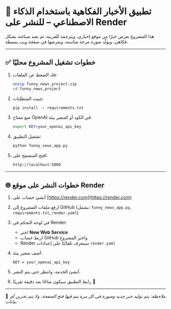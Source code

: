 # 📰 تطبيق الأخبار الفكاهية باستخدام الذكاء الاصطناعي – للنشر على Render

هذا المشروع يعرض خبرًا من موقع إخباري، ويترجمه للعربية، ثم يعيد صياغته بشكل فكاهي، ويولّد صورة مرحة مناسبة، ويعرضها في صفحة ويب بسيطة.

---

## ✅ خطوات تشغيل المشروع محليًا

1. فك الضغط عن الملفات:
   ```bash
   unzip funny_news_project.zip
   cd funny_news_project
   ```

2. تثبيت المتطلبات:
   ```bash
   pip install -r requirements.txt
   ```

3. ضع مفتاح OpenAI في الكود أو كمتغير بيئة:
   ```bash
   export KEY=your_openai_api_key
   ```

4. تشغيل التطبيق:
   ```bash
   python funny_news_app.py
   ```

5. افتح المتصفح على:
   ```
   http://localhost:5000
   ```

---

## 🌐 خطوات النشر على موقع Render

1. أنشئ حساب على [https://render.com](https://render.com)

2. ارفع ملفات المشروع إلى GitHub (يشمل: `funny_news_app.py`, `requirements.txt`, `render.yaml`)

3. في لوحة التحكم في Render:
   - اختر **New Web Service**
   - اربط حساب GitHub واختر المشروع
   - Render سيتعرف تلقائيًا على إعدادات `render.yaml`

4. أضف متغير بيئة:
   ```
   KEY = your_openai_api_key
   ```

5. أنشئ الخدمة، وانتظر حتى يتم النشر.

6. رابط التطبيق سيكون متاحًا بعد دقيقة تقريبًا 🎉

---

📌 *ملاحظة: يتم توليد خبر جديد وصورة في كل مرة يتم فيها فتح الصفحة، ولا يتم تخزين أي بيانات.*
